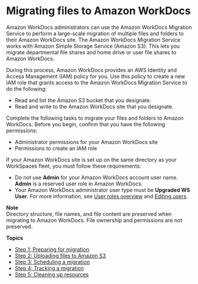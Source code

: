 # Migrating files to Amazon WorkDocs<a name="migration"></a>

Amazon WorkDocs administrators can use the Amazon WorkDocs Migration Service to perform a large\-scale migration of multiple files and folders to their Amazon WorkDocs site\. The Amazon WorkDocs Migration Service works with Amazon Simple Storage Service \(Amazon S3\)\. This lets you migrate departmental file shares and home drive or user file shares to Amazon WorkDocs\.

During this process, Amazon WorkDocs provides an AWS Identity and Access Management \(IAM\) policy for you\. Use this policy to create a new IAM role that grants access to the Amazon WorkDocs Migration Service to do the following:
+ Read and list the Amazon S3 bucket that you designate\.
+ Read and write to the Amazon WorkDocs site that you designate\.

Complete the following tasks to migrate your files and folders to Amazon WorkDocs\. Before you begin, confirm that you have the following permissions:
+ Administrator permissions for your Amazon WorkDocs site
+ Permissions to create an IAM role

If your Amazon WorkDocs site is set up on the same directory as your WorkSpaces fleet, you must follow these requirements:
+ Do not use **Admin** for your Amazon WorkDocs account user name\. **Admin** is a reserved user role in Amazon WorkDocs\.
+ Your Amazon WorkDocs administrator user type must be **Upgraded WS User**\. For more information, see [User roles overview](users_ovw.md) and [Editing users](edit_user.md)\.

**Note**  
Directory structure, file names, and file content are preserved when migrating to Amazon WorkDocs\. File ownership and permissions are not preserved\.

**Topics**
+ [Step 1: Preparing for migration](prepare.md)
+ [Step 2: Uploading files to Amazon S3](s3-upload.md)
+ [Step 3: Scheduling a migration](schedule.md)
+ [Step 4: Tracking a migration](track.md)
+ [Step 5: Cleaning up resources](cleanup.md)
